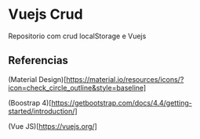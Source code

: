 # Vuejs Crud
Repositorio com crud localStorage e Vuejs

## Referencias
(Material Design)[https://material.io/resources/icons/?icon=check_circle_outline&style=baseline]

(Boostrap 4)[https://getbootstrap.com/docs/4.4/getting-started/introduction/]

(Vue JS)[https://vuejs.org/]
